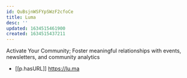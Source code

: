 ```yaml
---
id: QuBsjnWSFYpSWzF2cfoCe
title: Luma
desc: ''
updated: 1634515461900
created: 1634515437211
---
```


Activate Your Community; Foster meaningful relationships with events, newsletters, and community analytics

- [[p.hasURL]] https://lu.ma
